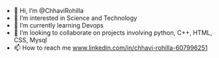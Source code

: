 - 👋 Hi, I’m @ChhaviRohilla
- 👀 I’m interested in Science and Technology
- 🌱 I’m currently learning Devops 
- 💞️ I’m looking to collaborate on projects involving python, C++, HTML, CSS, Mysql 
- 📫 How to reach me www.linkedin.com/in/chhavi-rohilla-607996251

<!---
ChhaviRohilla/ChhaviRohilla is a ✨ special ✨ repository because its `README.md` (this file) appears on your GitHub profile.
You can click the Preview link to take a look at your changes.
--->
